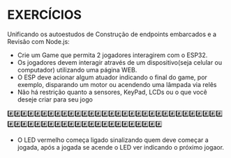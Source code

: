 # EXERCÍCIOS
Unificando os autoestudos de Construção de endpoints embarcados e a Revisão com Node.js:

- Crie um Game que permita 2 jogadores interagirem com o ESP32. <br>
- Os jogadores devem interagir através de um dispositivo(seja celular ou computador) utilizando uma página WEB.<br> 
- O ESP deve acionar algum atuador indicando o final do game, por exemplo, disparando um motor ou acendendo uma lâmpada via relês<br>
- Não há restrição quanto a sensores, KeyPad, LCDs ou o que você deseje criar para seu jogo<br>

#️⃣#️⃣#️⃣#️⃣#️⃣#️⃣#️⃣#️⃣#️⃣#️⃣#️⃣#️⃣#️⃣#️⃣#️⃣#️⃣#️⃣#️⃣#️⃣#️⃣#️⃣#️⃣#️⃣#️⃣#️⃣#️⃣#️⃣#️⃣#️⃣#️⃣#️⃣#️⃣#️⃣#️⃣#️⃣#️⃣#️⃣#️⃣#️⃣#️⃣#️⃣#️⃣#️⃣#️⃣#️⃣#️⃣#️⃣#️⃣#️⃣#️⃣#️⃣#️⃣#️⃣#️⃣#️⃣

- O LED vermelho começa ligado sinalizando quem deve começar a jogada, após a jogada se acende o LED ver indicando o próximo jogaor. <br>

